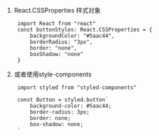 1. React.CSSProperties  样式对象

        import React from "react"
        const buttonStyles: React.CSSProperties = {
            backgroundColor: "#5aac44",
            borderRadius: "3px",
            border: "none",
            boxShadow: "none"
        }

2. 或者使用style-components

        import styled from "styled-components"
        
        const Button = styled.button`
            background-color: #5aac44;
            border-radius: 3px;
            border: none;
            box-shadow: none;
        `